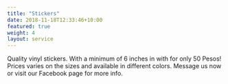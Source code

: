 ```yaml
---
title: "Stickers"
date: 2018-11-18T12:33:46+10:00
featured: true
weight: 4
layout: service
---
```


Quality vinyl stickers. With a minimum of 6 inches in with for only 50 Pesos! Prices varies on the sizes and available in different colors. Message us now or visit our Facebook page for more info.